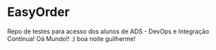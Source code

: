 # EasyOrder

Repo de testes para acesso dos alunos de ADS - DevOps e Integração Contínua!
Oá Mundo!! :)
boa noite guilherme!
